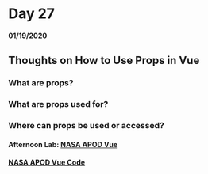 # Day 27
__01/19/2020__

## Thoughts on How to Use Props in Vue

### What are props?


### What are props used for?


### Where can props be used or accessed?


#### Afternoon Lab: [NASA APOD Vue](https://trevor-r-allen.github.io/nasa-apod-vue/)
####                [NASA APOD Vue Code](https://github.com/trevor-r-allen/nasa-apod-vue)